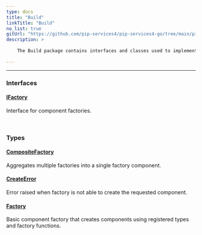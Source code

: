 ```yaml
---
type: docs
title: "Build"
linkTitle: "Build"
no_list: true
gitUrl: "https://github.com/pip-services4/pip-services4-go/tree/main/pip-services4-commons-go"
description: >
    
    The Build package contains interfaces and classes used to implement the "factory design pattern". 
    
---
```

---

<div class="module-body"> 

### Interfaces

#### [IFactory](ifactory)
Interface for component factories.

<br>

### Types

#### [CompositeFactory](composite_factory)
Aggregates multiple factories into a single factory component.

#### [CreateError](create_error)
Error raised when factory is not able to create the requested component.

#### [Factory](factory)
Basic component factory that creates components using registered types and factory functions.

</div>


